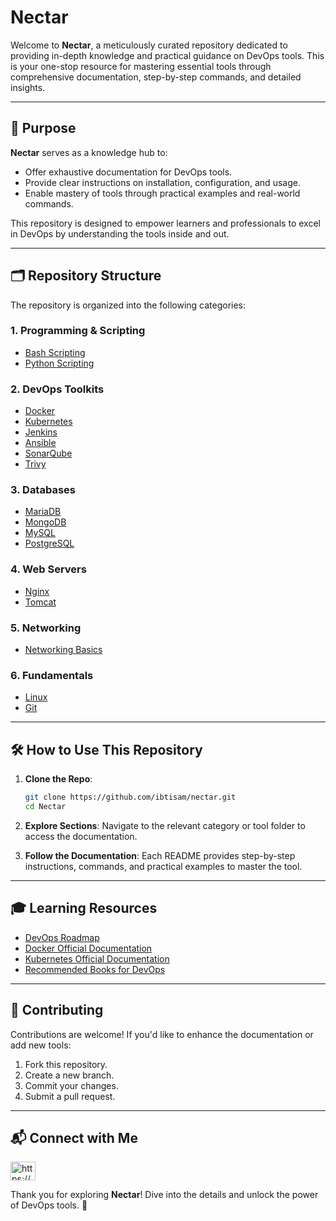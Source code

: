 # Nectar

Welcome to **Nectar**, a meticulously curated repository dedicated to providing in-depth knowledge and practical guidance on DevOps tools. This is your one-stop resource for mastering essential tools through comprehensive documentation, step-by-step commands, and detailed insights.

---

## 🎯 Purpose

**Nectar** serves as a knowledge hub to:
- Offer exhaustive documentation for DevOps tools.
- Provide clear instructions on installation, configuration, and usage.
- Enable mastery of tools through practical examples and real-world commands.

This repository is designed to empower learners and professionals to excel in DevOps by understanding the tools inside and out.

---

## 🗂️ Repository Structure

The repository is organized into the following categories:

### 1. **Programming & Scripting**
- [Bash Scripting]()
- [Python Scripting]()

### 2. **DevOps Toolkits**
- [Docker](https://github.com/ibtisamops/nectar/blob/main/docker/Docker.md)
- [Kubernetes]()
- [Jenkins](https://github.com/ibtisamops/nectar/blob/main/jenkins/Jenkins.md)
- [Ansible]()
- [SonarQube](https://github.com/ibtisamops/nectar/blob/main/sonarqube/SonarQube.md)
- [Trivy](https://github.com/ibtisamops/nectar/blob/main/trivy/Trivy.md)

### 3. **Databases**
- [MariaDB](https://github.com/ibtisamops/nectar/blob/main/mariadb/setup.md)
- [MongoDB](https://github.com/ibtisamops/nectar/blob/main/mongodb/setup.md)
- [MySQL](https://github.com/ibtisamops/nectar/blob/main/mysql/setup.md)
- [PostgreSQL](https://github.com/ibtisamops/nectar/blob/main/postgresql/setup.md)

### 4. **Web Servers**
- [Nginx](https://github.com/ibtisamops/nectar/blob/main/nginx/Nginx.md)
- [Tomcat](https://github.com/ibtisamops/nectar/tree/main/tomcat)

### 5. **Networking**
- [Networking Basics](https://github.com/ibtisamops/nectar/blob/main/networking/Networking.md)

### 6. **Fundamentals**
- [Linux](https://github.com/ibtisamops/nectar/blob/main/linux/Linux.md)
- [Git](https://github.com/ibtisamops/nectar/blob/main/git/Git.md)

---

## 🛠️ How to Use This Repository

1. **Clone the Repo**:
   ```bash
   git clone https://github.com/ibtisam/nectar.git
   cd Nectar
   ```

2. **Explore Sections**:
   Navigate to the relevant category or tool folder to access the documentation.

3. **Follow the Documentation**:
   Each README provides step-by-step instructions, commands, and practical examples to master the tool.

---

## 🎓 Learning Resources

- [DevOps Roadmap](https://roadmap.sh/devops)
- [Docker Official Documentation](https://docs.docker.com/)
- [Kubernetes Official Documentation](https://kubernetes.io/docs/)
- [Recommended Books for DevOps](https://www.goodreads.com/shelf/show/devops)

---

## 🤝 Contributing

Contributions are welcome! If you'd like to enhance the documentation or add new tools:

1. Fork this repository.
2. Create a new branch.
3. Commit your changes.
4. Submit a pull request.

---

## 📬 Connect with Me

<p align="left">
<a href="https://linkedin.com/in/ibtisamops" target="blank"><img align="center" src="https://raw.githubusercontent.com/rahuldkjain/github-profile-readme-generator/master/src/images/icons/Social/linked-in-alt.svg" alt="https://www.linkedin.com/in/ibtisamops" height="30" width="40" /></a>
</p>


Thank you for exploring **Nectar**! Dive into the details and unlock the power of DevOps tools. 🚀
